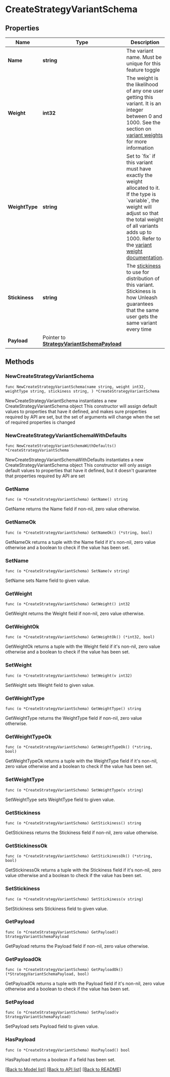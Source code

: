 # CreateStrategyVariantSchema

## Properties

Name | Type | Description | Notes
------------ | ------------- | ------------- | -------------
**Name** | **string** | The variant name. Must be unique for this feature toggle | 
**Weight** | **int32** | The weight is the likelihood of any one user getting this variant. It is an integer between 0 and 1000. See the section on [variant weights](https://docs.getunleash.io/reference/feature-toggle-variants#variant-weight) for more information | 
**WeightType** | **string** | Set to &#x60;fix&#x60; if this variant must have exactly the weight allocated to it. If the type is &#x60;variable&#x60;, the weight will adjust so that the total weight of all variants adds up to 1000. Refer to the [variant weight documentation](https://docs.getunleash.io/reference/feature-toggle-variants#variant-weight). | 
**Stickiness** | **string** | The [stickiness](https://docs.getunleash.io/reference/feature-toggle-variants#variant-stickiness) to use for distribution of this variant. Stickiness is how Unleash guarantees that the same user gets the same variant every time | 
**Payload** | Pointer to [**StrategyVariantSchemaPayload**](StrategyVariantSchemaPayload.md) |  | [optional] 

## Methods

### NewCreateStrategyVariantSchema

`func NewCreateStrategyVariantSchema(name string, weight int32, weightType string, stickiness string, ) *CreateStrategyVariantSchema`

NewCreateStrategyVariantSchema instantiates a new CreateStrategyVariantSchema object
This constructor will assign default values to properties that have it defined,
and makes sure properties required by API are set, but the set of arguments
will change when the set of required properties is changed

### NewCreateStrategyVariantSchemaWithDefaults

`func NewCreateStrategyVariantSchemaWithDefaults() *CreateStrategyVariantSchema`

NewCreateStrategyVariantSchemaWithDefaults instantiates a new CreateStrategyVariantSchema object
This constructor will only assign default values to properties that have it defined,
but it doesn't guarantee that properties required by API are set

### GetName

`func (o *CreateStrategyVariantSchema) GetName() string`

GetName returns the Name field if non-nil, zero value otherwise.

### GetNameOk

`func (o *CreateStrategyVariantSchema) GetNameOk() (*string, bool)`

GetNameOk returns a tuple with the Name field if it's non-nil, zero value otherwise
and a boolean to check if the value has been set.

### SetName

`func (o *CreateStrategyVariantSchema) SetName(v string)`

SetName sets Name field to given value.


### GetWeight

`func (o *CreateStrategyVariantSchema) GetWeight() int32`

GetWeight returns the Weight field if non-nil, zero value otherwise.

### GetWeightOk

`func (o *CreateStrategyVariantSchema) GetWeightOk() (*int32, bool)`

GetWeightOk returns a tuple with the Weight field if it's non-nil, zero value otherwise
and a boolean to check if the value has been set.

### SetWeight

`func (o *CreateStrategyVariantSchema) SetWeight(v int32)`

SetWeight sets Weight field to given value.


### GetWeightType

`func (o *CreateStrategyVariantSchema) GetWeightType() string`

GetWeightType returns the WeightType field if non-nil, zero value otherwise.

### GetWeightTypeOk

`func (o *CreateStrategyVariantSchema) GetWeightTypeOk() (*string, bool)`

GetWeightTypeOk returns a tuple with the WeightType field if it's non-nil, zero value otherwise
and a boolean to check if the value has been set.

### SetWeightType

`func (o *CreateStrategyVariantSchema) SetWeightType(v string)`

SetWeightType sets WeightType field to given value.


### GetStickiness

`func (o *CreateStrategyVariantSchema) GetStickiness() string`

GetStickiness returns the Stickiness field if non-nil, zero value otherwise.

### GetStickinessOk

`func (o *CreateStrategyVariantSchema) GetStickinessOk() (*string, bool)`

GetStickinessOk returns a tuple with the Stickiness field if it's non-nil, zero value otherwise
and a boolean to check if the value has been set.

### SetStickiness

`func (o *CreateStrategyVariantSchema) SetStickiness(v string)`

SetStickiness sets Stickiness field to given value.


### GetPayload

`func (o *CreateStrategyVariantSchema) GetPayload() StrategyVariantSchemaPayload`

GetPayload returns the Payload field if non-nil, zero value otherwise.

### GetPayloadOk

`func (o *CreateStrategyVariantSchema) GetPayloadOk() (*StrategyVariantSchemaPayload, bool)`

GetPayloadOk returns a tuple with the Payload field if it's non-nil, zero value otherwise
and a boolean to check if the value has been set.

### SetPayload

`func (o *CreateStrategyVariantSchema) SetPayload(v StrategyVariantSchemaPayload)`

SetPayload sets Payload field to given value.

### HasPayload

`func (o *CreateStrategyVariantSchema) HasPayload() bool`

HasPayload returns a boolean if a field has been set.


[[Back to Model list]](../README.md#documentation-for-models) [[Back to API list]](../README.md#documentation-for-api-endpoints) [[Back to README]](../README.md)


